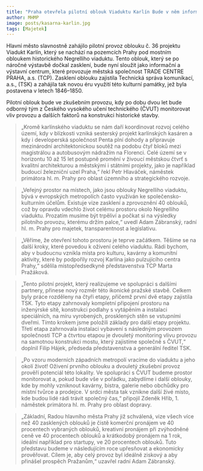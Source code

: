 ```yaml
---
title: "Praha otevřela pilotní oblouk Viaduktu Karlín Bude v něm informační centrum a prostor pro kulturu"
author: MHMP
image: posts/kasarna-karlin.jpg
tags: [Majetek]
---
```


Hlavní město slavnostně zahájilo pilotní provoz oblouku č. 36 projektu Viadukt Karlín, který se nachází na pozemcích Prahy pod mostním obloukem historického Negrelliho viaduktu. Tento oblouk, který se po náročné výstavbě dočkal zasklení, bude nyní sloužit jako informační a výstavní centrum, které provozuje městská společnost TRADE CENTRE PRAHA, a.s. (TCP). Zasklení oblouku zajistila Technická správa komunikací, a.s., (TSK) a zahájila tak novou éru využití této kulturní památky, jež byla postavena v letech 1846–1850.

Pilotní oblouk bude ve zkušebním provozu, kdy po dobu dvou let bude odborný tým z Českého vysokého učení technického (ČVUT) monitorovat vliv provozu a dalších faktorů na konstrukci historické stavby.

> „Kromě karlínského viaduktu se nám daří koordinovat rozvoj celého území, kdy v blízkosti vzniká sesterský projekt karlínských kasáren a kdy i developerská společnost Penta plní dohody a připravuje mezinárodní architektonickou soutěž na podobu čtyř bloků mezi magistrálou a autobusovým nádražím na Florenci. Celé území se v horizontu 10 až 15 let postupně promění v živoucí městskou čtvrť s kvalitní architekturou a městskými i státními projekty, jako je například budoucí železniční uzel Praha,“ řekl Petr Hlaváček, náměstek primátora hl. m. Prahy pro oblast územního a strategického rozvoje.

> „Veřejný prostor na místech, jako jsou oblouky Negrelliho viaduktu, bývá v evropských metropolích často využíván ke společensko-kulturním účelům. Existuje vize zasklení a zprovoznění 40 oblouků, což by opravdu vdechlo život celému prostoru okolo Negrelliho viaduktu. Prozatím musíme být trpěliví a počkat si na výsledky pilotního provozu, kterému držím palce,“ uvedl Adam Zábranský, radní hl. m. Prahy pro majetek, transparentnost a legislativu.

> „Věříme, že otevření tohoto prostoru je teprve začátkem. Těšíme se na další kroky, které povedou k oživení celého viaduktu. Rádi bychom, aby v budoucnu vznikla místa pro kulturu, kavárny a komunitní aktivity, které by podpořily rozvoj Karlína jako pulzujícího centra Prahy,“ sdělila místopředsedkyně představenstva TCP Marta Pražáková.

> „Tento pilotní projekt, který realizujeme ve spolupráci s dalšími partnery, přinese nový rozměr této ikonické pražské stavbě. Celkem byly práce rozděleny na čtyři etapy, přičemž první dvě etapy zajistila TSK. Tyto etapy zahrnovaly kompletní připojení prostoru na inženýrské sítě, konstrukci podlahy s vytápěním a instalaci speciálních, na míru vyrobených, prosklených stěn se vstupními dveřmi. Tímto krokem jsme položili základy pro další etapy projektu. Třetí etapa zahrnovala instalaci vybavení s následným provozem společností TCP a čtvrtou etapou je dvouletý monitoring vlivu provozu na samotnou konstrukci mostu, který zajistíme společně s ČVUT,“ doplnil Filip Hájek, předseda představenstva a generální ředitel TSK.

> „Po vzoru moderních západních metropolí vracíme do viaduktu a jeho okolí život! Oživení prvního oblouku a dvouletý zkušební provoz prověří potenciál této lokality. Ve spolupráci s ČVUT budeme prostor monitorovat a, pokud bude vše v pořádku, zabydlíme i další oblouky, kde by mohly vzniknout kavárny, bistra, galerie nebo obchůdky pro místní tvůrce a prodejce. V srdci města tak vznikne další živé místo, kde budou lidé rádi trávit společný čas,“ připojil Zdeněk Hřib, 1. náměstek primátora hl. m. Prahy pro oblast dopravy.

> „Základní, Radou hlavního města Prahy již schválená, vize všech více než 40 zasklených oblouků je čistě komerční pronájem ve 40 procentech vybraných oblouků, kreativní pronájem při zvýhodněné ceně ve 40 procentech oblouků a krátkodobý pronájem na 1 rok, ideální například pro startupy, ve 20 procentech oblouků. Tuto představu budeme v následujícím roce upřesňovat a ekonomicky prověřovat. Cílem je, aby celý provoz byl ideálně ziskový a aby přinášel prospěch Pražanům,“ uzavřel radní Adam Zábranský.
